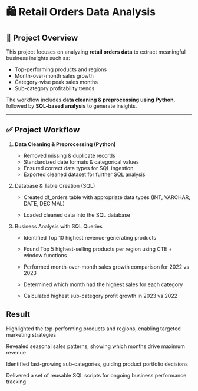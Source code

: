 # 🛍️ Retail Orders Data Analysis  

## 📌 Project Overview  
This project focuses on analyzing **retail orders data** to extract meaningful business insights such as:  
- Top-performing products and regions  
- Month-over-month sales growth  
- Category-wise peak sales months  
- Sub-category profitability trends  

The workflow includes **data cleaning & preprocessing using Python**, followed by **SQL-based analysis** to generate insights.  

---

## ✅ Project Workflow  

1. **Data Cleaning & Preprocessing (Python)**  
   - Removed missing & duplicate records  
   - Standardized date formats & categorical values  
   - Ensured correct data types for SQL ingestion  
   - Exported cleaned dataset for further SQL analysis

2. Database & Table Creation (SQL)

   - Created df_orders table with appropriate data types (INT, VARCHAR, DATE, DECIMAL)

   - Loaded cleaned data into the SQL database

3. Business Analysis with SQL Queries

   - Identified Top 10 highest revenue-generating products

   - Found Top 5 highest-selling products per region using CTE + window functions

   - Performed month-over-month sales growth comparison for 2022 vs 2023

   - Determined which month had the highest sales for each category

   - Calculated highest sub-category profit growth in 2023 vs 2022
  


## Result

Highlighted the top-performing products and regions, enabling targeted marketing strategies

Revealed seasonal sales patterns, showing which months drive maximum revenue

Identified fast-growing sub-categories, guiding product portfolio decisions

Delivered a set of reusable SQL scripts for ongoing business performance tracking

